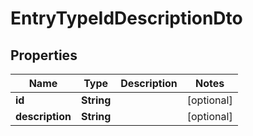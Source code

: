 
# EntryTypeIdDescriptionDto

## Properties
Name | Type | Description | Notes
------------ | ------------- | ------------- | -------------
**id** | **String** |  |  [optional]
**description** | **String** |  |  [optional]



